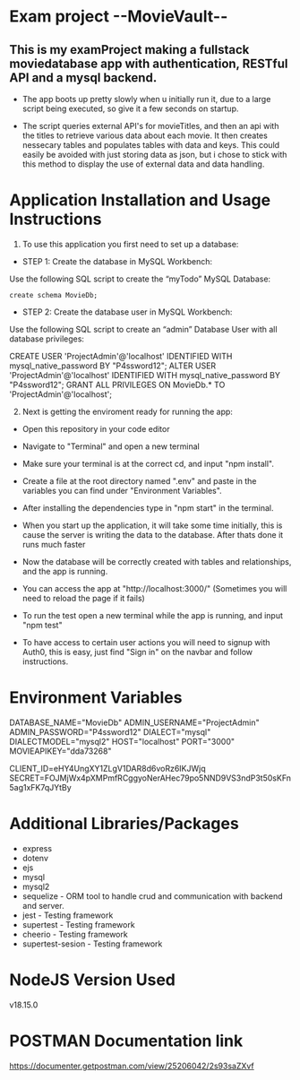 # Exam project --MovieVault--
## This is my examProject making a fullstack moviedatabase app with authentication, RESTful API and a mysql backend.
- The app boots up pretty slowly when u initially run it, due to a large script being executed, so give it a few seconds on startup.

- The script queries external API's for movieTitles, and then an api with the titles to retrieve various data about each movie. It then creates nessecary tables and populates tables with data and keys. This could easily be avoided with just storing data as json, but i chose to stick with this method to display the use of external data and data handling.


# Application Installation and Usage Instructions

1. To use this application you first need to set up a database:

- STEP 1: Create the database in MySQL Workbench:

Use the following SQL script to create the “myTodo” MySQL Database:

    create schema MovieDb;


- STEP 2: Create the database user in MySQL Workbench:

Use the following SQL script to create an “admin” Database User with all database privileges:


CREATE USER 'ProjectAdmin'@'localhost' IDENTIFIED WITH mysql_native_password BY "P4ssword12";
ALTER USER 'ProjectAdmin'@'localhost' IDENTIFIED WITH mysql_native_password BY "P4ssword12";
GRANT ALL PRIVILEGES ON MovieDb.* TO 'ProjectAdmin'@'localhost';



2. Next is getting the enviroment ready for running the app:

- Open this repository in your code editor

- Navigate to "Terminal" and open a new terminal

- Make sure your terminal is at the correct cd, and input "npm install".

- Create a file at the root directory named ".env" and paste in the variables you can find under     "Environment Variables".

- After installing the dependencies type in "npm start" in the terminal.

- When you start up the application, it will take some time initially, this is cause the server is writing the data to the database. After thats done it runs much faster

- Now the database will be correctly created with tables and relationships, and the app is running.

- You can access the app at "http://localhost:3000/" (Sometimes you will need to reload the page if it fails)

- To run the test open a new terminal while the app is running, and input "npm test"

- To have access to certain user actions you will need to signup with Auth0, this is easy, just find "Sign in" on the navbar and follow instructions.


# Environment Variables

DATABASE_NAME="MovieDb"
ADMIN_USERNAME="ProjectAdmin"
ADMIN_PASSWORD="P4ssword12"
DIALECT="mysql"
DIALECTMODEL="mysql2"
HOST="localhost"
PORT="3000"
MOVIEAPIKEY="dda73268"

CLIENT_ID=eHY4UngXY1ZLgV1DAR8d6voRz6IKJWjq
SECRET=FOJMjWx4pXMPmfRCggyoNerAHec79po5NND9VS3ndP3t50sKFn5ag1xFK7qJYtBy


# Additional Libraries/Packages
- express
- dotenv
- ejs
- mysql
- mysql2
- sequelize         - ORM tool to handle crud and communication with backend and server.
- jest              - Testing framework
- supertest         - Testing framework
- cheerio           - Testing framework
- supertest-sesion  - Testing framework
# NodeJS Version Used
v18.15.0

# POSTMAN Documentation link
https://documenter.getpostman.com/view/25206042/2s93saZXvf
